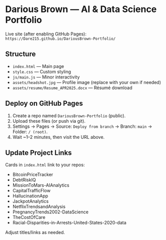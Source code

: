 # Darious Brown — AI & Data Science Portfolio

Live site (after enabling GitHub Pages): `https://Dare215.github.io/DariousBrown-Portfolio/`

## Structure
- `index.html` — Main page
- `style.css` — Custom styling
- `js/main.js` — Minor interactivity
- `assets/headshot.jpg` — Profile image (replace with your own if needed)
- `assets/resume/Resume_APR2025.docx` — Résumé download

## Deploy on GitHub Pages
1. Create a repo named `DariousBrown-Portfolio` (public).
2. Upload these files (or push via git).
3. Settings → Pages → Source: `Deploy from branch` → Branch: `main` → Folder: `/ (root)`.
4. Wait ~1–2 minutes, then visit the URL above.

## Update Project Links
Cards in `index.html` link to your repos:
- BitcoinPriceTracker
- DebtRiskIQ
- MissionToMars-AIAnalytics
- CapitalTrafficFlow
- HallucinationApp
- JackpotAnalytics
- NetflixTrendsandAnalysis
- PregnancyTrends2002-DataScience
- TheCostOfCare
- Racial-Disparities-in-Arrests-United-States-2020-data

Adjust titles/links as needed.
